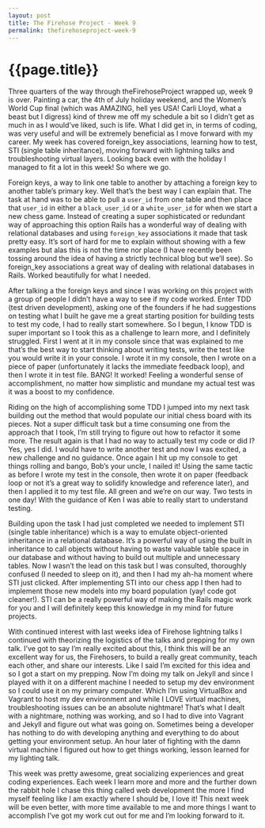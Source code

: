 ```yaml
---
layout: post
title: The Firehose Project - Week 9
permalink: thefirehoseproject-week-9
---
```


# {{page.title}}

Three quarters of the way through theFirehoseProject wrapped up, week 9 is over. Painting a car, the 4th of July holiday weekend, and the Women’s World Cup final (which was AMAZING, hell yes USA! Carli Lloyd, what a beast but I digress) kind of threw me off my schedule a bit so I didn’t get as much in as I would’ve liked, such is life. What I did get in, in terms of coding, was very useful and will be extremely beneficial as I move forward with my career. My week has covered foreign_key associations, learning how to test, STI (single table inheritance), moving forward with lightning talks and troubleshooting virtual layers. Looking back even with the holiday I managed to fit a lot in this week! So where we go.

Foreign keys, a way to link one table to another by attaching a foreign key to another table’s primary key. Well that’s the best way I can explain that. The task at hand was to be able to pull a `user_id` from one table and then place that `user_id` in either a `black_user_id` or a `white_user_id` for when we start a new chess game. Instead of creating a super sophisticated or redundant way of approaching this option Rails has a wonderful way of dealing with relational databases and using `foreign_key` associations it made that task pretty easy. It’s sort of hard for me to explain without showing with a few examples but alas this is not the time nor place (I have recently been tossing around the idea of having a strictly technical blog but we’ll see). So foreign_key associations a great way of dealing with relational databases in Rails. Worked beautifully for what I needed.

After talking a the foreign keys and since I was working on this project with a group of people I didn’t have a way to see if my code worked. Enter TDD (test driven development), asking one of the founders if he had suggestions on testing what I built he gave me a great starting position for building tests to test my code, I had to really start somewhere. So I begun, I know TDD is super important so I took this as a challenge to learn more, and I definitely struggled. First I went at it in my console since that was explained to me that’s the best way to start thinking about writing tests, write the test like you would write it in your console. I wrote it in my console, then I wrote on a piece of paper (unfortunately it lacks the immediate feedback loop), and then I wrote it in test file. BANG! It worked! Feeling a wonderful sense of accomplishment, no matter how simplistic and mundane my actual test was it was a boost to my confidence.

Riding on the high of accomplishing some TDD I jumped into my next task building out the method that would populate our initial chess board with its pieces. Not a super difficult task but a time consuming one from the approach that I took, I’m still trying to figure out how to refactor it some more. The result again is that I had no way to actually test my code or did I? Yes, yes I did. I would have to write another test and now I was excited, a new challenge and no guidance. Once again I hit up my console to get things rolling and bango, Bob’s your uncle, I nailed it! Using the same tactic as before I wrote my test in the console, then wrote it on paper (feedback loop or not it’s a great way to solidify knowledge and reference later), and then I applied it to my test file. All green and we’re on our way. Two tests in one day! With the guidance of Ken I was able to really start to understand testing.

Building upon the task I had just completed we needed to implement STI (single table inheritance) which is a way to emulate object-oriented inheritance in a relational database. It’s a powerful way of using the built in inheritance to call objects without having to waste valuable table space in our database and without having to build out multiple and unnecessary tables. Now I wasn’t the lead on this task but I was consulted, thoroughly confused (I needed to sleep on it), and then I had my ah-ha moment where STI just clicked. After implementing STI into our chess app I then had to implement those new models into my board population (yay! code got cleaner!). STI can be a really powerful way of making the Rails magic work for you and I will definitely keep this knowledge in my mind for future projects.

With continued interest with last weeks idea of Firehose lightning talks I continued with theorizing the logistics of the talks and prepping for my own talk. I’ve got to say I’m really excited about this, I think this will be an excellent way for us, the Firehosers, to build a really great community, teach each other, and share our interests. Like I said I’m excited for this idea and so I got a start on my prepping. Now I’m doing my talk on Jekyll and since I played with it on a different machine I needed to setup my dev environment so I could use it on my primary computer. Which I’m using VirtualBox and Vagrant to host my dev environment and while I LOVE virtual machines, troubleshooting issues can be an absolute nightmare! That’s what I dealt with a nightmare, nothing was working, and so I had to dive into Vagrant and Jekyll and figure out what was going on. Sometimes being a developer has nothing to do with developing anything and everything to do about getting your environment setup. An hour later of fighting with the damn virtual machine I figured out how to get things working, lesson learned for my lighting talk.

This week was pretty awesome, great socializing experiences and great coding experiences. Each week I learn more and more and the further down the rabbit hole I chase this thing called web development the more I find myself feeling like I am exactly where I should be, I love it! This next week will be even better, with more time available to me and more things I want to accomplish I’ve got my work cut out for me and I’m looking forward to it. 
